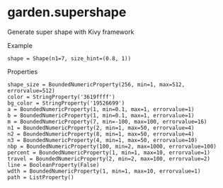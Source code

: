 garden.supershape
=================

Generate super shape with Kivy framework

Example

	shape = Shape(n1=7, size_hint=(0.8, 1))

Properties

	shape_size = BoundedNumericProperty(256, min=1, max=512, errorvalue=512)
    color = StringProperty('3619ffff')
    bg_color = StringProperty('19526699')
    a = BoundedNumericProperty(1, min=0.1, max=1, errorvalue=1)
    b = BoundedNumericProperty(1, min=0.1, max=1, errorvalue=1)
    m = BoundedNumericProperty(7, min=-100, max=100, errorvalue=16)
    n1 = BoundedNumericProperty(2, min=1, max=50, errorvalue=4)
    n2 = BoundedNumericProperty(8, min=1, max=50, errorvalue=4)
    n3 = BoundedNumericProperty(4, min=1, max=50, errorvalue=10)
    nbp = BoundedNumericProperty(100, min=2, max=1000, errorvalue=100)
    percent = BoundedNumericProperty(1, min=1, max=10, errorvalue=1)
    travel = BoundedNumericProperty(2, min=2, max=100, errorvalue=2)
    line = BooleanProperty(False)
    wdth = BoundedNumericProperty(1, min=1, max=10, errorvalue=1)
    path = ListProperty()
